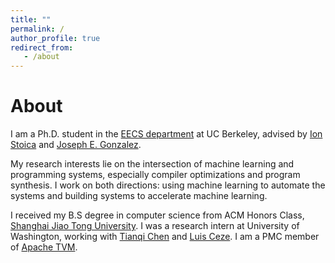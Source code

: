 ```yaml
---
title: ""
permalink: /
author_profile: true
redirect_from:
   - /about
---
```


# About
I am a Ph.D. student in the [EECS department](https://eecs.berkeley.edu/) at UC Berkeley, advised by [Ion Stoica](https://people.eecs.berkeley.edu/~istoica/) and [Joseph E. Gonzalez](https://people.eecs.berkeley.edu/~jegonzal/).

My research interests lie on the intersection of machine learning and programming systems, especially compiler optimizations and program synthesis. I work on both directions: using machine learning to automate the systems and building systems to accelerate machine learning.

I received my B.S degree in computer science from ACM Honors Class, [Shanghai Jiao Tong University](http://en.sjtu.edu.cn). 
I was a research intern at University of Washington, working with [Tianqi Chen](https://homes.cs.washington.edu/~tqchen/) and [Luis Ceze](https://homes.cs.washington.edu/~luisceze/).
I am a PMC member of [Apache TVM](https://tvm.ai/).

